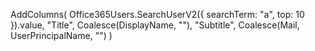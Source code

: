 AddColumns(
    Office365Users.SearchUserV2({ searchTerm: "a", top: 10 }).value,
    "Title",    Coalesce(DisplayName, ""),
    "Subtitle", Coalesce(Mail, UserPrincipalName, "")
)
